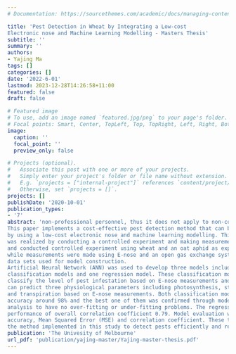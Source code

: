 ```yaml
---
# Documentation: https://sourcethemes.com/academic/docs/managing-content/

title: 'Pest Detection in Wheat by Integrating a Low-cost
Electronic nose and Machine Learning Modelling - Masters Thesis'
subtitle: ''
summary: ''
authors:
- Yajing Ma
tags: []
categories: []
date: '2022-6-01'
lastmod: 2023-12-28T14:26:58+11:00
featured: false
draft: false

# Featured image
# To use, add an image named `featured.jpg/png` to your page's folder.
# Focal points: Smart, Center, TopLeft, Top, TopRight, Left, Right, BottomLeft, Bottom, BottomRight.
image:
  caption: ''
  focal_point: ''
  preview_only: false

# Projects (optional).
#   Associate this post with one or more of your projects.
#   Simply enter your project's folder or file name without extension.
#   E.g. `projects = ["internal-project"]` references `content/project/deep-learning/index.md`.
#   Otherwise, set `projects = []`.
projects: []
publishDate: '2020-10-01'
publication_types:
- '7'
abstract: 'non-professional personnel, thus it does not apply to non-commercial farmers.
This paper implements a cost-effective pest detection method that can be used for microfarmers
by using a low-cost electronic nose and machine learning modelling. This method
was realized by conducting a controlled experiment and making measurements, we designed
and conducted controlled experiment using wheat and an oat aphid as experimental materials,
while measurements were made using E-nose and an open gas exchange system to acquire
data sets used for model construction.
Artificial Neural Network (ANN) was used to develop three models including two
classification models and one regression model. These classification models are able to
classify the level of pest infestation based on E-nose measurements and the regression model
can predict three physiological parameters including photosynthesis, stomatal conductance
and transpiration based on E-nose measurements. Both classification models achieve high
accuracy around 98% and the best one of them was confirmed through model evaluation and
analysis to have no over-fitting or under-fitting problems. The regression model has the
performance of overall correlation coefficient 0.79. Model evaluation were analyzed based on
accuracy, Mean Squared Error (MSE) and correlation coefficient. These three models enable
the method implemented in this study to detect pests efficiently and reliably.'
publication: 'The Univesity of Melbourne'
url_pdf: 'publication/yajing-master/Yajing-master-thesis.pdf'
---
```

